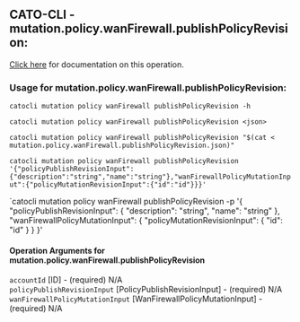 
## CATO-CLI - mutation.policy.wanFirewall.publishPolicyRevision:
[Click here](https://api.catonetworks.com/documentation/#mutation-mutation.policy.wanFirewall.publishPolicyRevision) for documentation on this operation.

### Usage for mutation.policy.wanFirewall.publishPolicyRevision:

`catocli mutation policy wanFirewall publishPolicyRevision -h`

`catocli mutation policy wanFirewall publishPolicyRevision <json>`

`catocli mutation policy wanFirewall publishPolicyRevision "$(cat < mutation.policy.wanFirewall.publishPolicyRevision.json)"`

`catocli mutation policy wanFirewall publishPolicyRevision '{"policyPublishRevisionInput":{"description":"string","name":"string"},"wanFirewallPolicyMutationInput":{"policyMutationRevisionInput":{"id":"id"}}}'`

`catocli mutation policy wanFirewall publishPolicyRevision -p '{
    "policyPublishRevisionInput": {
        "description": "string",
        "name": "string"
    },
    "wanFirewallPolicyMutationInput": {
        "policyMutationRevisionInput": {
            "id": "id"
        }
    }
}'


#### Operation Arguments for mutation.policy.wanFirewall.publishPolicyRevision ####

`accountId` [ID] - (required) N/A    
`policyPublishRevisionInput` [PolicyPublishRevisionInput] - (required) N/A    
`wanFirewallPolicyMutationInput` [WanFirewallPolicyMutationInput] - (required) N/A    

